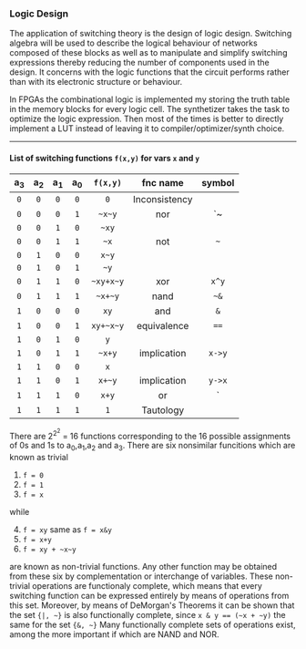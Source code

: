 

### Logic Design

The application of switching theory is the design of logic design. Switching
algebra will be used to describe the logical behaviour of networks composed of
these blocks as well as to manipulate and simplify switching expressions thereby
reducing the number of components used in the design. It concerns with the
logic functions that the circuit performs rather than with its electronic
structure or behaviour.

In FPGAs the combinational logic is implemented my storing the truth table in
the memory blocks for every logic cell. The synthetizer takes the task to
optimize the logic expression. Then most of the times is better to directly
implement a LUT instead of leaving it to compiler/optimizer/synth choice.



- - -

#### List of switching functions `f(x,y)` for vars `x` and `y`


| a<sub>3</sub> | a<sub>2</sub> | a<sub>1</sub> | a<sub>0</sub> |  `f(x,y)`     | fnc name      | symbol        |
|:-------------:|:-------------:|:-------------:|:-------------:|:-------------:|:-------------:|:-------------:|
|     `0`       |   `0`         |     `0`       |    `0`        |      `0`      |  Inconsistency|               |
|     `0`       |   `0`         |     `0`       |    `1`        |      `~x~y`   |  nor          | `~|`          |
|     `0`       |   `0`         |     `1`       |    `0`        |     `~xy`     |               |               |
|     `0`       |   `0`         |     `1`       |    `1`        |     `~x`      |  not          |  `~`          |
|     `0`       |   `1`         |     `0`       |    `0`        |     `x~y`     |               |               |
|     `0`       |   `1`         |     `0`       |    `1`        |     `~y`      |               |               |
|     `0`       |   `1`         |     `1`       |    `0`        |   `~xy+x~y`   |  xor          | `x^y`         |
|     `0`       |   `1`         |     `1`       |    `1`        |    `~x+~y`    |  nand         | `~&`          |
|     `1`       |   `0`         |     `0`       |    `0`        |     `xy`      |  and          |  `&`          |
|     `1`       |   `0`         |     `0`       |    `1`        |   `xy+~x~y`   |  equivalence  |  `==`         |
|     `1`       |   `0`         |     `1`       |    `0`        |      `y`      |               |               |
|     `1`       |   `0`         |     `1`       |    `1`        |    `~x+y`     |  implication  | `x->y`        |
|     `1`       |   `1`         |     `0`       |    `0`        |      `x`      |               |               |
|     `1`       |   `1`         |     `0`       |    `1`        |    `x+~y`     |  implication  | `y->x`        |
|     `1`       |   `1`         |     `1`       |    `0`        |    `x+y`      |  or           | `|`           |
|     `1`       |   `1`         |     `1`       |    `1`        |      `1`      |  Tautology    |               |


There are 2<sup>2<sup>2</sup></sup> = 16 functions corresponding to the 16
possible assignments of 0s and 1s to a<sub>0</sub>,a<sub>1</sub>,a<sub>2</sub> and
a<sub>3</sub>. There are six nonsimilar funcitions which are known as trivial

1. `f = 0`
2. `f = 1`
3. `f = x`

while 

4. `f = xy`  same as `f = x&y`
5. `f = x+y`
6. `f = xy + ~x~y`

are known as non-trivial functions. Any other function may be obtained from these six by
complementation or interchange of variables. These non-trivial operations are functionaly
complete, which means that every switching function can be expressed entirely by means
of operations from this set. Moreover, by means of DeMorgan's Theorems it can be shown
that the set `{|, ~}` is also functionally complete, since `x & y == (~x + ~y)` the same
for the set `{&, ~}` Many functionally complete sets of operations exist, among the more
important if which are NAND and NOR.
